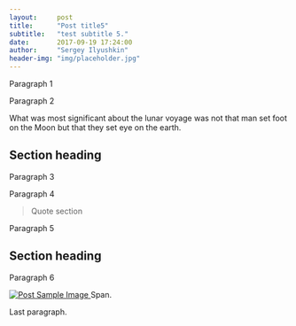 ```yaml
---
layout:     post
title:      "Post title5"
subtitle:   "test subtitle 5."
date:       2017-09-19 17:24:00
author:     "Sergey Ilyushkin"
header-img: "img/placeholder.jpg"
---
```


<p>Paragraph 1</p>

<p>Paragraph 2</p>

<p>What was most significant about the lunar voyage was not that man set foot on the Moon but that they set eye on the earth.</p>

<h2 class="section-heading">Section heading</h2>

<p>Paragraph 3</p>

<p>Paragraph 4</p>

<blockquote>Quote section</blockquote>

<p>Paragraph 5</p>

<h2 class="section-heading">Section heading</h2>

<p>Paragraph 6</p>

<a href="#">
    <img src="{{ site.baseurl }}/img/bears_cropped.jpg" alt="Post Sample Image">
</a>
<span class="caption text-muted">Span.</span>

<p>Last paragraph.</p>


